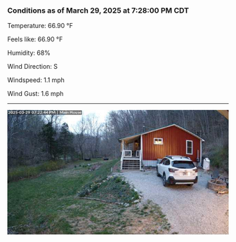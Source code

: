 ### Conditions as of March 29, 2025 at 7:28:00 PM CDT 

Temperature: 66.90 &deg;F

Feels like: 66.90 &deg;F

Humidity: 68%

Wind Direction: S

Windspeed: 1.1 mph

Wind Gust: 1.6 mph

---

<img src="./images/latest.jpeg"/>

